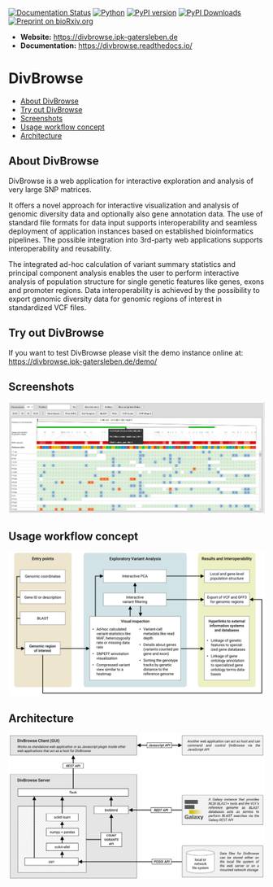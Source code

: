 [![Documentation Status](https://readthedocs.org/projects/divbrowse/badge/?version=latest)](https://divbrowse.readthedocs.io/?badge=latest)
[![Python](https://img.shields.io/pypi/pyversions/divbrowse.svg?color=green)](https://badge.fury.io/py/divbrowse)
[![PyPI version](https://badge.fury.io/py/divbrowse.svg)](https://badge.fury.io/py/divbrowse)
[![PyPI Downloads](https://img.shields.io/pypi/dm/divbrowse.svg?label=PyPI%20downloads)](https://pypi.org/project/divbrowse/)
[![Preprint on bioRxiv.org](https://img.shields.io/badge/DOI-10.1101%2F2022.09.22.509016-green)](https://doi.org/10.1101/2022.09.22.509016)

- **Website:** https://divbrowse.ipk-gatersleben.de
- **Documentation:** https://divbrowse.readthedocs.io/

# DivBrowse

  - [About DivBrowse](#about-divbrowse)
  - [Try out DivBrowse](#try-out-divbrowse)
  - [Screenshots](#screenshots)
  - [Usage workflow concept](#usage-workflow-concept)
  - [Architecture](#architecture)


## About DivBrowse

DivBrowse is a web application for interactive exploration and analysis of very large SNP matrices.

It offers a novel approach for interactive visualization and analysis of genomic diversity data and optionally also gene annotation data. The use of standard file formats for data input supports interoperability and seamless deployment of application instances based on established bioinformatics pipelines. The possible integration into 3rd-party web applications supports interoperability and reusability.

The integrated ad-hoc calculation of variant summary statistics and principal component analysis enables the user to perform interactive analysis of population structure for single genetic features like genes, exons and promoter regions. Data interoperability is achieved by the possibility to export genomic diversity data for genomic regions of interest in standardized VCF files.


## Try out DivBrowse

If you want to test DivBrowse please visit the demo instance online at:
https://divbrowse.ipk-gatersleben.de/demo/


## Screenshots

![DivBrowse GUI](https://github.com/IPK-BIT/divbrowse/blob/main/docs/source/images/divbrowse_main_gui_screenshot.png?raw=true)


## Usage workflow concept

![Usage workflow concept](https://github.com/IPK-BIT/divbrowse/blob/main/docs/source/images/paper_figures_usage_concept.png?raw=true)


## Architecture

![Architecture](https://github.com/IPK-BIT/divbrowse/blob/main/docs/source/images/paper_figures_general_architecture.png?raw=true)